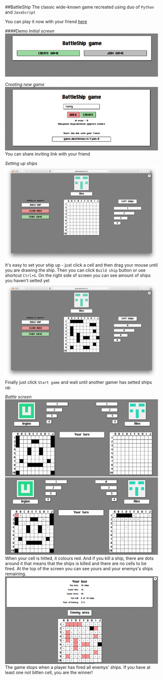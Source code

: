 ##BattleShip
The classic wide-known game recreated using duo of `Python` and `JavaScript`

You can play it now with your friend [here](http://game.alexfilimon.ru/) 

####Demo 
_Initial screen_
![](imgs/20180415-110433.png)

_Creating new game_
![](imgs/20180415-110654.png)
You can share inviting link with your friend

_Setting up ships_
![](imgs/20180415-112528.png)
It's easy to set your ship up - just click a cell and then drag your mouse until you are drawing the ship. Then you can click `Build ship` button or use shortcut `Ctrl+G`.
On the right side of screen you can see amount of ships you haven't setted yet
![](imgs/20180415-112543.png)
Finally just click `Start game` and wait until another gamer has  setted ships up.

_Battle screen_
![](imgs/20180415-112617.png)
![](imgs/20180415-112640.png)
When your cell is hitted, it colours red. 
And if you kill a ship, there are dots around it that means that the ships is killed and there are no cells to be fired.
At the top of the screen you can see yours and your enemys's ships remaining.
![](imgs/20180415-112909.png)
The game stops when a player  has fired all enemys' ships. 
If you have at least one not bitten cell, you are the winner!